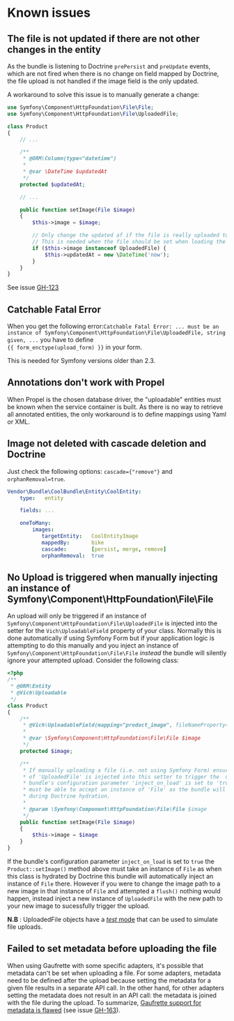 Known issues
============

## The file is not updated if there are not other changes in the entity

As the bundle is listening to Doctrine `prePersist` and `preUpdate` events, which are not fired
when there is no change on field mapped by Doctrine, the file upload is not handled if the image field
is the only updated.

A workaround to solve this issue is to manually generate a change:

```php
use Symfony\Component\HttpFoundation\File\File;
use Symfony\Component\HttpFoundation\File\UploadedFile;

class Product
{
    // ...

    /**
     * @ORM\Column(type="datetime")
     *
     * @var \DateTime $updatedAt
     */
    protected $updatedAt;

    // ...

    public function setImage(File $image)
    {
        $this->image = $image;

        // Only change the updated af if the file is really uploaded to avoid database updates.
        // This is needed when the file should be set when loading the entity.
        if ($this->image instanceof UploadedFile) {
            $this->updatedAt = new \DateTime('now');
        }
    }
}
```
See issue [GH-123](https://github.com/dustin10/VichUploaderBundle/issues/123)

## Catchable Fatal Error

When you get the following error:`Catchable Fatal Error: ... must be an instance of Symfony\Component\HttpFoundation\File\UploadedFile, string given, ...` 
you have to define   
`{{ form_enctype(upload_form) }}` in your form. 

This is needed for Symfony versions older than 2.3.

## Annotations don't work with Propel

When Propel is the chosen database driver, the "uploadable" entities must be
known when the service container is built. As there is no way to retrieve all
annotated entities, the only workaround is to define mappings using Yaml or XML.

## Image not deleted with cascade deletion and Doctrine

Just check the following options: ```cascade={"remove"}``` and ```orphanRemoval=true```.

```yaml
Vendor\Bundle\CoolBundle\Entity\CoolEntity:
    type:   entity

    fields: ...

    oneToMany:
        images:
           targetEntity:   CoolEntityImage
           mappedBy:       bike
           cascade:        [persist, merge, remove]
           orphanRemoval:  true
```

## No Upload is triggered when manually injecting an instance of Symfony\Component\HttpFoundation\File\File

An upload will only be triggered if an instance of `Symfony\Component\HttpFoundation\File\UploadedFile`
is injected into the setter for the `Vich\UploadableField` property of your class. Normally this is done
automatically if using Symfony Form but if your application logic is attempting to do this manually and you
inject an instance of `Symfony\Component\HttpFoundation\File\File` *instead* the bundle will silently ignore
your attempted upload.
Consider the following class:

``` php
<?php
/**
 * @ORM\Entity
 * @Vich\Uploadable
 */
class Product
{
    /**
     * @Vich\UploadableField(mapping="product_image", fileNameProperty="imageName")
     *
     * @var \Symfony\Component\HttpFoundation\File\File $image
     */
    protected $image;

    /**
     * If manually uploading a file (i.e. not using Symfony Form) ensure an instance
     * of 'UploadedFile' is injected into this setter to trigger the  update. If this
     * bundle's configuration parameter 'inject_on_load' is set to 'true' this setter
     * must be able to accept an instance of 'File' as the bundle will inject one here
     * during Doctrine hydration.
     *
     * @param \Symfony\Component\HttpFoundation\File\File $image
     */
    public function setImage(File $image)
    {
        $this->image = $image
    }
}
```

If the bundle's configuration parameter `inject_on_load` is set to `true` the `Product::setImage()`
method above must take an instance of `File` as when this class is hydrated by Doctrine this
bundle will automatically inject an instance of `File` there. However if you were to change
the image path to a new image in that instance of `File` and attempted a `flush()` nothing
would happen, instead inject a new instance of `UploadedFile` with the new path to your new
image to sucessfully trigger the upload.

**N.B** : UploadedFile objects have a [*test* mode](http://api.symfony.com/2.3/Symfony/Component/HttpFoundation/File/UploadedFile.html#method___construct) that can be used to simulate file uploads.

## Failed to set metadata before uploading the file

When using Gaufrette with some specific adapters, it's possible that metadata can't be set when uploading a file.
For some adapters, metadata need to be defined after the upload because setting the metadata for a given file results in a separate API call. In the other hand, for other adapters setting the metadata does not result in an API call: the metadata is joined with the file during the upload.
To summarize, [Gaufrette support for metadata is flawed](https://github.com/KnpLabs/Gaufrette/issues/108) (see issue [GH-163](https://github.com/dustin10/VichUploaderBundle/issues/163)).
